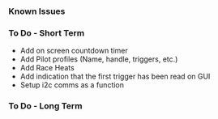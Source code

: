 ### Known Issues

### To Do - Short Term
* Add on screen countdown timer
* Add Pilot profiles (Name, handle, triggers, etc.)
* Add Race Heats
* Add indication that the first trigger has been read on GUI
* Setup i2c comms as a function

### To Do - Long Term
